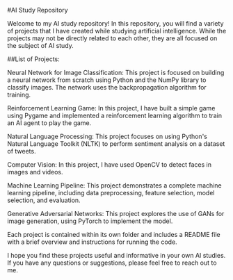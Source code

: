 #AI Study Repository

Welcome to my AI study repository! In this repository, you will find a variety of projects that I have created while studying artificial intelligence. While the projects may not be directly related to each other, they are all focused on the subject of AI study.

##List of Projects:

Neural Network for Image Classification: This project is focused on building a neural network from scratch using Python and the NumPy library to classify images. The network uses the backpropagation algorithm for training.

Reinforcement Learning Game: In this project, I have built a simple game using Pygame and implemented a reinforcement learning algorithm to train an AI agent to play the game.

Natural Language Processing: This project focuses on using Python's Natural Language Toolkit (NLTK) to perform sentiment analysis on a dataset of tweets.

Computer Vision: In this project, I have used OpenCV to detect faces in images and videos.

Machine Learning Pipeline: This project demonstrates a complete machine learning pipeline, including data preprocessing, feature selection, model selection, and evaluation.

Generative Adversarial Networks: This project explores the use of GANs for image generation, using PyTorch to implement the model.

Each project is contained within its own folder and includes a README file with a brief overview and instructions for running the code.

I hope you find these projects useful and informative in your own AI studies. If you have any questions or suggestions, please feel free to reach out to me.
